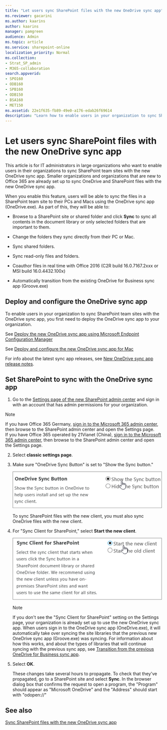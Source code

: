 ```yaml
---
title: "Let users sync SharePoint files with the new OneDrive sync app"
ms.reviewer: gacarini
ms.author: kaarins
author: kaarins
manager: pamgreen
audience: Admin
ms.topic: article
ms.service: sharepoint-online
localization_priority: Normal
ms.collection:  
- Strat_SP_admin
- M365-collaboration
search.appverid:
- SPO160
- ODB160
- SPB160
- ODB150
- BSA160
- MET150
ms.assetid: 22e1f635-fb89-49e0-a176-edab26f69614
description: "Learn how to enable users in your organization to sync SharePoint files with the new OneDrive sync app."
---
```


# Let users sync SharePoint files with the new OneDrive sync app

This article is for IT administrators in large organizations who want to enable users in their organizations to sync SharePoint team sites with the new OneDrive sync app. Smaller organizations and organizations that are new to Office 365 are already set up to sync OneDrive and SharePoint files with the new OneDrive sync app.
  
When you enable this feature, users will be able to sync the files in a SharePoint team site to their PCs and Macs using the OneDrive sync app (OneDrive.exe). As part of this, they will be able to:
  
- Browse to a SharePoint site or shared folder and click **Sync** to sync all contents in the document library or only selected folders that are important to them.
    
- Change the folders they sync directly from their PC or Mac.
    
- Sync shared folders.
    
- Sync read-only files and folders.
    
- Coauthor files in real time with Office 2016 (C2R build 16.0.7167.2xxx or MSI build 16.0.4432.100x)
    
- Automatically transition from the existing OneDrive for Business sync app (Groove.exe)
    
   
## Deploy and configure the OneDrive sync app
<a name="TestFeature"> </a>

To enable users in your organization to sync SharePoint team sites with the OneDrive sync app, you first need to deploy the OneDrive sync app to your organization.
  
See [Deploy the new OneDrive sync app using Microsoft Endpoint Configuration Manager](/onedrive/deploy-on-windows)
  
See [Deploy and configure the new OneDrive sync app for Mac](/onedrive/deploy-and-configure-on-macos)

For info about the latest sync app releases, see [New OneDrive sync app release notes](https://support.office.com/article/845dcf18-f921-435e-bf28-4e24b95e5fc0).
  
## Set SharePoint to sync with the OneDrive sync app
<a name="admincenter"> </a>

1. Go to the [Settings page of the new SharePoint admin center](https://admin.microsoft.com/sharepoint?page=settings&modern=true) and sign in with an account that has admin permissions for your organization.

>[!NOTE]
>If you have Office 365 Germany, [sign in to the Microsoft 365 admin center](https://go.microsoft.com/fwlink/p/?linkid=848041), then browse to the SharePoint admin center and open the Settings page. <br>If you have Office 365 operated by 21Vianet (China), [sign in to the Microsoft 365 admin center](https://go.microsoft.com/fwlink/p/?linkid=850627), then browse to the SharePoint admin center and open the Settings page.
    
2. Select **classic settings page**.
    
3. Make sure "OneDrive Sync Button" is set to "Show the Sync button."
    
    ![Admin settings for OneDrive sync button](media/66be619a-fec1-4719-a819-7e3fa6e222f1.PNG)
  
    To sync SharePoint files with the new client, you must also sync OneDrive files with the new client.
    
4. For "Sync Client for SharePoint," select **Start the new client**.
    
    ![Admin setting for OneDrive sync client](media/894772b5-3e43-4a60-9887-99aca47a261c.PNG)
  
    > [!NOTE]
    > If you don't see the "Sync Client for SharePoint" setting on the Settings page, your organization is already set up to use the new OneDrive sync app. When users sign in to the OneDrive sync app (OneDrive.exe), it will automatically take over syncing the site libraries that the previous new OneDrive sync app (Groove.exe) was syncing. For information about how this works, and about the types of libraries that will continue syncing with the previous sync app, see [Transition from the previous OneDrive for Business sync app](/onedrive/transition-from-previous-sync-client). 
  
5. Select **OK**.
    
    These changes take several hours to propagate. To check that they've propagated, go to a SharePoint site and select **Sync**. In the browser dialog box that confirms the request to open a program, the "Program" should appear as "Microsoft OneDrive" and the "Address" should start with "odopen://"
    
## See also
<a name="admincenter"> </a>

[Sync SharePoint files with the new OneDrive sync app](https://support.office.com/article/6de9ede8-5b6e-4503-80b2-6190f3354a88)
